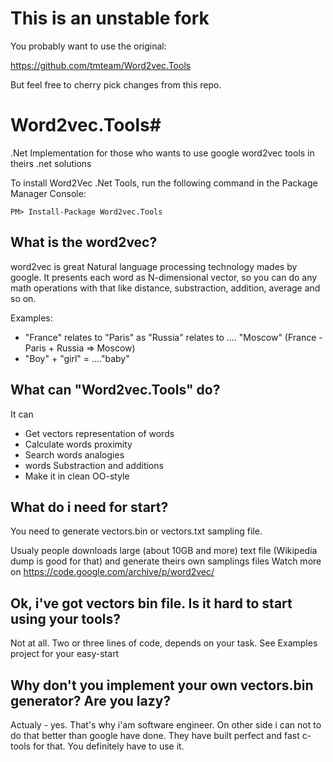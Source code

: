 # This is an unstable fork #

You probably want to use the original:

https://github.com/tmteam/Word2vec.Tools

But feel free to cherry pick changes from this repo.


# Word2vec.Tools#
.Net Implementation for those who wants to use google word2vec tools in theirs .net solutions

To install Word2Vec .Net Tools, run the following command in the Package Manager Console:

```
PM> Install-Package Word2vec.Tools 
```

## What is the word2vec?

word2vec is great Natural language processing technology mades by google. 
It presents each word as N-dimensional vector, so you can do any math operations with that like distance, substraction, addition, average and so on.

Examples: 
- "France" relates to "Paris" as "Russia" relates to .... "Moscow"  (France - Paris + Russia => Moscow)
- "Boy" + "girl" = ...."baby"

## What can "Word2vec.Tools" do?

It can
- Get vectors representation of words
- Calculate words proximity
- Search words analogies
- words Substraction and additions
- Make it in clean OO-style

## What do i need for start?

You need to generate vectors.bin or vectors.txt sampling file. 

Usualy people downloads large (about 10GB and more) text file (Wikipedia dump is good for that) and generate theirs own samplings files
Watch more on https://code.google.com/archive/p/word2vec/

## Ok, i've got vectors bin file. Is it hard to start using your tools? 

Not at all. Two or three lines of code, depends on your task. See Examples project for your easy-start

## Why don't you implement your own vectors.bin generator? Are you lazy?

Actualy - yes. That's why i'am software engineer.
On other side i can not to do that better than google have done. They have built perfect and fast c-tools for that. 
You definitely have to use it.






